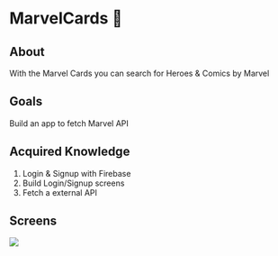 # MarvelCards :metal:

## About 
With the Marvel Cards you can search for Heroes & Comics by Marvel

## Goals

Build an app to fetch Marvel API

## Acquired Knowledge

1. Login & Signup with Firebase
2. Build Login/Signup screens
3. Fetch a external API

## Screens

<img src="https://user-images.githubusercontent.com/34096743/83193609-b87bf680-a10d-11ea-95f3-0211bf4db5c8.png">
